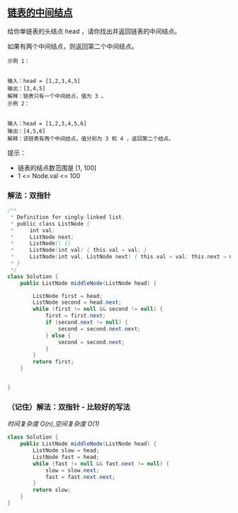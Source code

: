 ## [链表的中间结点](https://leetcode.cn/problems/middle-of-the-linked-list/description/)

给你单链表的头结点 head ，请你找出并返回链表的中间结点。

如果有两个中间结点，则返回第二个中间结点。


````
示例 1：


输入：head = [1,2,3,4,5]
输出：[3,4,5]
解释：链表只有一个中间结点，值为 3 。
示例 2：


输入：head = [1,2,3,4,5,6]
输出：[4,5,6]
解释：该链表有两个中间结点，值分别为 3 和 4 ，返回第二个结点。
````

提示：

- 链表的结点数范围是 [1, 100]
- 1 <= Node.val <= 100

### 解法：双指针

````java
/**
 * Definition for singly-linked list.
 * public class ListNode {
 *     int val;
 *     ListNode next;
 *     ListNode() {}
 *     ListNode(int val) { this.val = val; }
 *     ListNode(int val, ListNode next) { this.val = val; this.next = next; }
 * }
 */
class Solution {
    public ListNode middleNode(ListNode head) {

        ListNode first = head;
        ListNode second = head.next;
        while (first != null && second != null) {
            first = first.next;
            if (second.next != null) {
                second = second.next.next;
            } else {
                second = second.next;
            }
        }
        return first;
    }


}
````

### （记住）解法：双指针 - 比较好的写法
*时间复杂度 O(n),空间复杂度 O(1)*
````java
class Solution {
    public ListNode middleNode(ListNode head) {
        ListNode slow = head;
        ListNode fast = head;
        while (fast != null && fast.next != null) {
            slow = slow.next;
            fast = fast.next.next;
        }
        return slow;
    }
}
````
